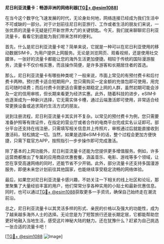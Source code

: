 **尼日利亚流量卡：畅游非洲的网络利器[[TG💪+ @esim1088](https://t.me/s/esim1088)]**

在当今这个数字化飞速发展的时代，无论身处何地，网络连接已经成为我们生活中不可或缺的一部分。对于计划前往尼日利亚旅行、工作或者生活的朋友们来说，一张优质的流量卡无疑是打开新世界大门的关键钥匙。今天，我们就来聊聊尼日利亚流量卡，看看它到底能为我们带来怎样的便利。

首先，什么是尼日利亚流量卡呢？简单来说，它就是一种可以在尼日利亚使用的移动数据SIM卡，为用户提供上网服务。无论是浏览网页、观看视频，还是使用社交媒体，一张好的流量卡都能让您的海外生活更加便捷。相较于传统的国际漫游服务，流量卡不仅价格实惠，而且操作简便，是许多游客和长期居住者的首选。

那么，尼日利亚流量卡有哪些种类呢？一般来说，市面上常见的有预付费卡和后付费卡两种。预付费卡适合短期用户，您只需购买一定金额的充值包即可使用，用完后可随时续费；而后付费卡则更适合需要长期稳定上网的人群，虽然初期可能会涉及一定的信用审核，但长期来看更为经济实惠。此外，随着科技的进步，eSIM卡也逐渐成为一种新兴选择，它无需实体卡槽，通过云端激活即可使用，非常适合经常更换设备或追求简约生活方式的朋友。

说到注册流程，尼日利亚流量卡其实并不复杂。以常见的预付费卡为例，您只需要准备护照等有效证件，在指定的营业厅或者合作的电商平台完成实名认证即可。部分平台还支持在线注册，只需填写相关信息并上传照片，审核通过后就能直接收到激活码，轻松搞定一切。当然，如果是选择eSIM卡的话，整个过程会更加方便快捷，只需下载官方APP，按照指引一步步操作即可完成激活。

除了基本的上网功能外，尼日利亚流量卡还能为您提供更多增值服务。例如，许多运营商都推出了专属的应用商店优惠套餐，涵盖音乐、电影、游戏等多个领域，让您在享受高速网络的同时，还能节省不少开销。此外，部分流量卡还支持多国漫游服务，即便未来您计划前往其他国家，也能继续享受稳定流畅的网络体验。

最后，如果您对尼日利亚流量卡感兴趣，不妨关注一下相关的线上社区和论坛，那里聚集了大量经验丰富的用户，他们常常分享各种实用的小贴士和最新优惠信息。同时，也可以通过[TG💪+ @esim1088](https://t.me/s/esim1088)获取更多一手资讯，确保自己始终走在潮流前沿。

总之，尼日利亚流量卡以其灵活多样的形式、亲民的价格以及强大的功能性，成为了越来越多海外人士的选择。无论您是为了短暂旅行还是长期定居，它都能帮助您更好地融入当地生活，感受这片神秘大陆的魅力。还在犹豫什么？赶紧为自己挑选一张合适的流量卡吧！

[[TG💪+ @esim1088](https://t.me/s/esim1088) ![Image](https://i.postimg.cc/4NQfJmqS/Snipaste-2025-05-13-00-14-12.png)]